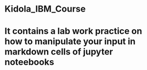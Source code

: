 # Kidola_IBM_Course
# It contains a lab work practice on how to manipulate your input in markdown cells of jupyter noteebooks
